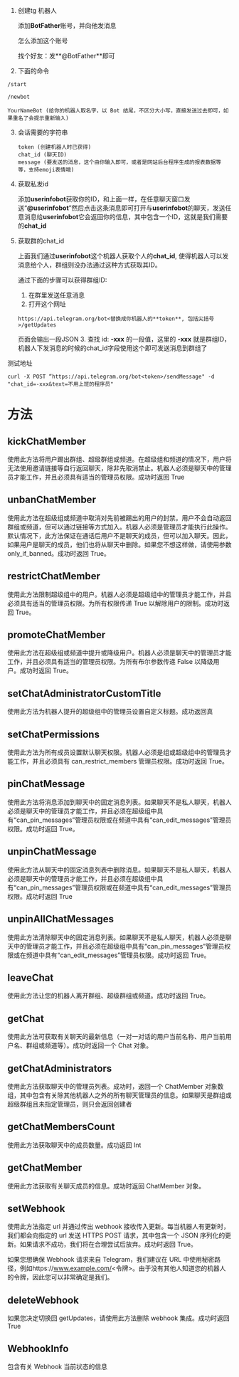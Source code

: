 1. 创建tg 机器人

   添加**BotFather**账号，并向他发消息

   怎么添加这个账号

   找个好友：发**@BotFather**即可

2. 下面的命令

```
/start

/newbot

YourNameBot (给你的机器人取名字，以 Bot 结尾，不区分大小写，直接发送过去即可，如果重名了会提示重新输入)
```



3. 会话需要的字符串

   ```
   token (创建机器人时已获得)
   chat_id (聊天ID)
   message (要发送的消息，这个由你输入即可，或者是网站后台程序生成的报表数据等等，支持emoji表情哦)
   ```

4. 获取私发id

   添加**userinfobot**获取你的ID，和上面一样，在任意聊天窗口发送“**@userinfobot**”然后点击这条消息即可打开与**userinfobot**的聊天，发送任意消息给**userinfobot**它会返回你的信息，其中包含一个ID，这就是我们需要的**chat_id**



5. 获取群的chat_id

   上面我们通过**userinfobot**这个机器人获取个人的**chat_id**, 使得机器人可以发消息给个人，群组则没办法通过这种方式获取其ID。

   通过下面的步骤可以获得群组ID:

   1. 在群里发送任意消息
   2. 打开这个网址
   ```
   https://api.telegram.org/bot<替换成你机器人的**token**, 包括尖括号>/getUpdates
   ```
   页面会输出一段JSON
   3. 查找 id: **-xxx** 的一段值，这里的 **-xxx** 就是群组ID，机器人下发消息的时候的chat_id字段使用这个即可发送消息到群组了



测试地址

```
curl -X POST “https://api.telegram.org/bot<token>/sendMessage" -d "chat_id=-xxx&text=不用上班的程序员"
```





# 方法

## kickChatMember

使用此方法将用户踢出群组、超级群组或频道。在超级组和频道的情况下，用户将无法使用邀请链接等自行返回聊天，除非先取消禁止。机器人必须是聊天中的管理员才能工作，并且必须具有适当的管理员权限。成功时返回 True



## unbanChatMember

使用此方法在超级组或频道中取消对先前被踢出的用户的封禁。用户不会自动返回群组或频道，但可以通过链接等方式加入。机器人必须是管理员才能执行此操作。默认情况下，此方法保证在通话后用户不是聊天的成员，但可以加入聊天。因此，如果用户是聊天的成员，他们也将从聊天中删除。如果您不想这样做，请使用参数 only_if_banned。成功时返回 True。





## restrictChatMember

使用此方法限制超级组中的用户。机器人必须是超级组中的管理员才能工作，并且必须具有适当的管理员权限。为所有权限传递 True 以解除用户的限制。成功时返回 True。



## promoteChatMember

使用此方法在超级组或频道中提升或降级用户。机器人必须是聊天中的管理员才能工作，并且必须具有适当的管理员权限。为所有布尔参数传递 False 以降级用户。成功时返回 True。



## setChatAdministratorCustomTitle

使用此方法为机器人提升的超级组中的管理员设置自定义标题。成功返回真



## setChatPermissions

使用此方法为所有成员设置默认聊天权限。机器人必须是组或超级组中的管理员才能工作，并且必须具有 can_restrict_members 管理员权限。成功时返回 True。



## pinChatMessage

使用此方法将消息添加到聊天中的固定消息列表。如果聊天不是私人聊天，机器人必须是聊天中的管理员才能工作，并且必须在超级组中具有“can_pin_messages”管理员权限或在频道中具有“can_edit_messages”管理员权限。成功时返回 True。



## unpinChatMessage

使用此方法从聊天中的固定消息列表中删除消息。如果聊天不是私人聊天，机器人必须是聊天中的管理员才能工作，并且必须在超级组中具有“can_pin_messages”管理员权限或在频道中具有“can_edit_messages”管理员权限。成功时返回 True



## unpinAllChatMessages

使用此方法清除聊天中的固定消息列表。如果聊天不是私人聊天，机器人必须是聊天中的管理员才能工作，并且必须在超级组中具有“can_pin_messages”管理员权限或在频道中具有“can_edit_messages”管理员权限。成功时返回 True。



## leaveChat

使用此方法让您的机器人离开群组、超级群组或频道。成功时返回 True。



## getChat

使用此方法可获取有关聊天的最新信息（一对一对话的用户当前名称、用户当前用户名、群组或频道等）。成功时返回一个 Chat 对象。



## getChatAdministrators

使用此方法获取聊天中的管理员列表。成功时，返回一个 ChatMember 对象数组，其中包含有关除其他机器人之外的所有聊天管理员的信息。如果聊天是群组或超级群组且未指定管理员，则只会返回创建者





## getChatMembersCount

使用此方法获取聊天中的成员数量。成功返回 Int



## getChatMember

使用此方法获取有关聊天成员的信息。成功时返回 ChatMember 对象。



## setWebhook

使用此方法指定 url 并通过传出 webhook 接收传入更新。每当机器人有更新时，我们都会向指定的 url 发送 HTTPS POST 请求，其中包含一个 JSON 序列化的更新。如果请求不成功，我们将在合理尝试后放弃。成功时返回 True。

如果您想确保 Webhook 请求来自 Telegram，我们建议在 URL 中使用秘密路径，例如https://www.example.com/<令牌>。由于没有其他人知道您的机器人的令牌，因此您可以非常确定是我们。



## deleteWebhook

如果您决定切换回 getUpdates，请使用此方法删除 webhook 集成。成功时返回 True

## WebhookInfo

包含有关 Webhook 当前状态的信息
